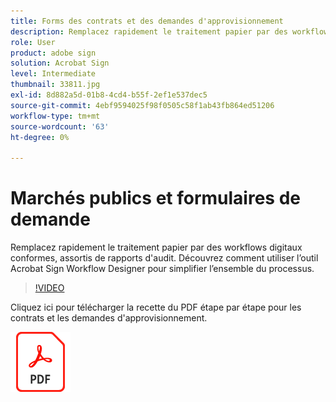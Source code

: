 ```yaml
---
title: Forms des contrats et des demandes d'approvisionnement
description: Remplacez rapidement le traitement papier par des workflows digitaux conformes, assortis de rapports d'audit
role: User
product: adobe sign
solution: Acrobat Sign
level: Intermediate
thumbnail: 33811.jpg
exl-id: 8d882a5d-01b8-4cd4-b55f-2ef1e537dec5
source-git-commit: 4ebf9594025f98f0505c58f1ab43fb864ed51206
workflow-type: tm+mt
source-wordcount: '63'
ht-degree: 0%

---
```


# Marchés publics et formulaires de demande

Remplacez rapidement le traitement papier par des workflows digitaux conformes, assortis de rapports d&#39;audit. Découvrez comment utiliser l’outil Acrobat Sign Workflow Designer pour simplifier l’ensemble du processus.

>[!VIDEO](https://video.tv.adobe.com/v/33811?quality=12&learn=on&hidetitle=true)

Cliquez ici pour télécharger la recette du PDF étape par étape pour les contrats et les demandes d&#39;approvisionnement.

[![Télécharger la recette du PDF](../assets/acrobat_PDF_96.png)](../assets/UseCaseRecipe-EN-UsingWorkflowDesigner.pdf)
